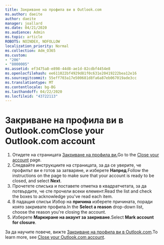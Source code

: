 ```yaml
---
title: Закриване на профила ви в Outlook.com
ms.author: daeite
author: daeite
manager: joallard
ms.date: 04/21/2020
ms.audience: Admin
ms.topic: article
ROBOTS: NOINDEX, NOFOLLOW
localization_priority: Normal
ms.collection: Adm_O365
ms.custom:
- "206"
- "8000005"
ms.assetid: ef3475a8-e898-44d8-ae1d-82cdbf4454e8
ms.openlocfilehash: ee611022bf4929d81f0c631e20419222bea12e16
ms.sourcegitcommit: 55eff703a17e500681d8fa6a87eb067019ade3cc
ms.translationtype: MT
ms.contentlocale: bg-BG
ms.lasthandoff: 04/22/2020
ms.locfileid: "43722113"
---
```

# <a name="close-your-outlookcom-account"></a><span data-ttu-id="482de-102">Закриване на профила ви в Outlook.com</span><span class="sxs-lookup"><span data-stu-id="482de-102">Close your Outlook.com account</span></span>

1. <span data-ttu-id="482de-103">Отидете на страницата [Закриване на профила ви.](https://go.microsoft.com/fwlink/p/?linkid=845493)</span><span class="sxs-lookup"><span data-stu-id="482de-103">Go to the [Close your account](https://go.microsoft.com/fwlink/p/?linkid=845493) page.</span></span>
2. <span data-ttu-id="482de-104">Следвайте инструкциите на страницата, за да се уверите, че профилът ви е готов за затваряне, и изберете **Напред**.</span><span class="sxs-lookup"><span data-stu-id="482de-104">Follow the instructions on the page to make sure that your account is ready to be closed, and select **Next**.</span></span>
3. <span data-ttu-id="482de-105">Прочетете списъка и поставете отметка в квадратчетата, за да потвърдите, че сте прочели всеки елемент.</span><span class="sxs-lookup"><span data-stu-id="482de-105">Read the list and check the boxes to acknowledge you've read each item.</span></span>
4. <span data-ttu-id="482de-106">В падащия списък Избор на **причина** изберете причината, поради която закривате профила.</span><span class="sxs-lookup"><span data-stu-id="482de-106">In the **Select a reason** drop-down list, choose the reason you're closing the account.</span></span>
5. <span data-ttu-id="482de-107">Изберете **Маркиране на акаунт за закриване**.</span><span class="sxs-lookup"><span data-stu-id="482de-107">Select **Mark account for closure**.</span></span>

<span data-ttu-id="482de-108">За да научите повече, вижте [Закриване на профила ви в Outlook.com](https://support.office.com/article/564b801e-2a47-4cb2-afa8-12ead3185038?wt.mc_id=Office_Outlook_com_Alchemy).</span><span class="sxs-lookup"><span data-stu-id="482de-108">To learn more, see [Close your Outlook.com account](https://support.office.com/article/564b801e-2a47-4cb2-afa8-12ead3185038?wt.mc_id=Office_Outlook_com_Alchemy).</span></span>
  